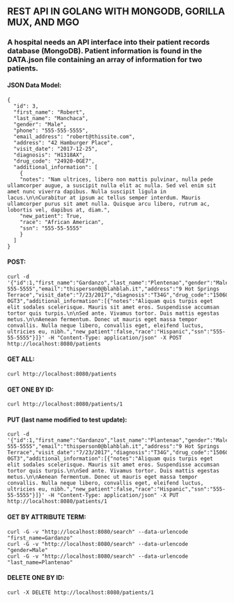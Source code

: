 ## REST API IN GOLANG WITH MONGODB, GORILLA MUX, AND MGO

### A hospital needs an API interface into their patient records database (MongoDB). Patient information is found in the DATA.json file containing an array of information for two patients.

#### JSON Data Model:
```
{
  "id": 3,
  "first_name": "Robert",
  "last_name": "Manchaca",
  "gender": "Male",
  "phone": "555-555-5555",
  "email_address": "robert@thissite.com",
  "address": "42 Hamburger Place",
  "visit_date": "2017-12-25",
  "diagnosis": "H1318AX",
  "drug_code": "24920-0GE7",
  "additional_information": [
    {
    "notes": "Nam ultrices, libero non mattis pulvinar, nulla pede ullamcorper augue, a suscipit nulla elit ac nulla. Sed vel enim sit amet nunc viverra dapibus. Nulla suscipit ligula in lacus.\n\nCurabitur at ipsum ac tellus semper interdum. Mauris ullamcorper purus sit amet nulla. Quisque arcu libero, rutrum ac, lobortis vel, dapibus at, diam.",
    "new_patient": True,
    "race": "African American",
    "ssn": "555-55-5555"
    }
  ]
}
```

#### POST:
```
curl -d '{"id":1,"first_name":"Gardanzo","last_name":"Plentenao","gender":"Male","phone_number":"555-555-5555","email":"thisperson0@blahblah.it","address":"9 Hot Springs Terrace","visit_date":"7/23/2017","diagnosis":"T34G","drug_code":"15060-0GT3","additional_information":[{"notes":"Aliquam quis turpis eget elit sodales scelerisque. Mauris sit amet eros. Suspendisse accumsan tortor quis turpis.\n\nSed ante. Vivamus tortor. Duis mattis egestas metus.\n\nAenean fermentum. Donec ut mauris eget massa tempor convallis. Nulla neque libero, convallis eget, eleifend luctus, ultricies eu, nibh.","new_patient":false,"race":"Hispanic","ssn":"555-55-5555"}]}' -H "Content-Type: application/json" -X POST http://localhost:8080/patients
```

#### GET ALL:
```
curl http://localhost:8080/patients
```

#### GET ONE BY ID:
```
curl http://localhost:8080/patients/1
```

#### PUT (last name modified to test update):
```
curl -d '{"id":1,"first_name":"Gardanzo","last_name":"Plantenao","gender":"Male","phone_number":"555-555-5555","email":"thisperson0@blahblah.it","address":"9 Hot Springs Terrace","visit_date":"7/23/2017","diagnosis":"T34G","drug_code":"15060-0GT3","additional_information":[{"notes":"Aliquam quis turpis eget elit sodales scelerisque. Mauris sit amet eros. Suspendisse accumsan tortor quis turpis.\n\nSed ante. Vivamus tortor. Duis mattis egestas metus.\n\nAenean fermentum. Donec ut mauris eget massa tempor convallis. Nulla neque libero, convallis eget, eleifend luctus, ultricies eu, nibh.","new_patient":false,"race":"Hispanic","ssn":"555-55-5555"}]}' -H "Content-Type: application/json" -X PUT http://localhost:8080/patients/1
```

#### GET BY ATTRIBUTE TERM:
```
curl -G -v "http://localhost:8080/search" --data-urlencode "first_name=Gardanzo"
curl -G -v "http://localhost:8080/search" --data-urlencode "gender=Male"
curl -G -v "http://localhost:8080/search" --data-urlencode "last_name=Plantenao"
```

#### DELETE ONE BY ID:
```
curl -X DELETE http://localhost:8080/patients/1
```